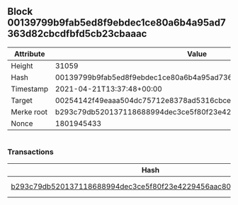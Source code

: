 ## Block 00139799b9fab5ed8f9ebdec1ce80a6b4a95ad7363d82cbcdfbfd5cb23cbaaac

Attribute | Value
--- | ---
Height | 31059
Hash | 00139799b9fab5ed8f9ebdec1ce80a6b4a95ad7363d82cbcdfbfd5cb23cbaaac
Timestamp | 2021-04-21T13:37:48+00:00
Target | 00254142f49eaaa504dc75712e8378ad5316cbcead634704b3734b6271167cc4
Merke root | b293c79db520137118688994dec3ce5f80f23e4229456aac808f38eaaa49a4d6
Nonce | 1801945433

```

```

### Transactions

Hash | Amount
--- | ---
[b293c79db520137118688994dec3ce5f80f23e4229456aac808f38eaaa49a4d6](b293c79db520137118688994dec3ce5f80f23e4229456aac808f38eaaa49a4d6.md) | 10.00000000 SKEPTI 
